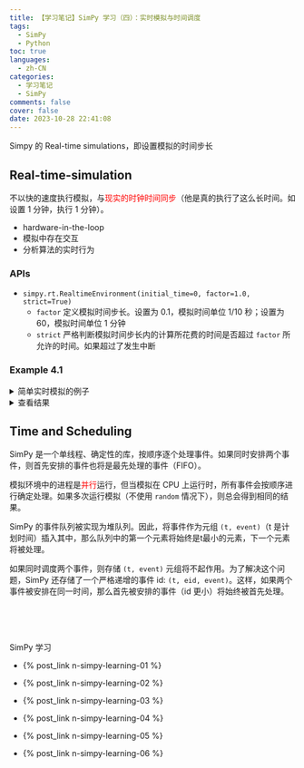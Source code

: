 ```yaml
---
title: 【学习笔记】SimPy 学习（四）：实时模拟与时间调度
tags:
  - SimPy
  - Python
toc: true
languages:
  - zh-CN
categories:
  - 学习笔记
  - SimPy
comments: false
cover: false
date: 2023-10-28 22:41:08
---
```


Simpy 的 Real-time simulations，即设置模拟的时间步长

<!-- more -->

## Real-time-simulation

不以快的速度执行模拟，与<font color="red">现实的时钟时间同步</font>（他是真的执行了这么长时间。如设置 1 分钟，执行 1 分钟）。

* hardware-in-the-loop
* 模拟中存在交互
* 分析算法的实时行为

### APIs

* `simpy.rt.RealtimeEnvironment(initial_time=0, factor=1.0, strict=True)`
  * `factor` 定义模拟时间步长。设置为 0.1，模拟时间单位 1/10 秒；设置为 60，模拟时间单位 1 分钟
  * `strict` 严格判断模拟时间步长内的计算所花费的时间是否超过 `factor` 所允许的时间。如果超过了发生中断

### Example 4.1 

<details>
<summary>简单实时模拟的例子</summary>

```python
import time
import simpy

def example(env):
    start = time.perf_counter()
    # 时延 1 个单位，也就是 1 个 factor
    yield env.timeout(1)
    end = time.perf_counter()
    print('Duration of one simulation time unit: %.2fs' % (end - start))

env = simpy.Environment()
proc = env.process(example(env))
env.run(until=proc)

import simpy.rt
env = simpy.rt.RealtimeEnvironment(factor=10)
proc = env.process(example(env))
env.run(until=proc)
```
</details>

<details>
<summary>查看结果</summary>

```bash
Duration of one simulation time unit: 0.00s
Duration of one simulation time unit: 10.01s
``` 
</details>


## Time and Scheduling

SimPy 是一个单线程、确定性的库，按顺序逐个处理事件。如果同时安排两个事件，则首先安排的事件也将是最先处理的事件（FIFO）。

模拟环境中的进程是<font color="red">并行</font>运行，但当模拟在 CPU 上运行时，所有事件会按顺序进行确定处理。如果多次运行模拟（不使用 `random` 情况下），则总会得到相同的结果。

SimPy 的事件队列被实现为堆队列。因此，将事件作为元组 `(t, event)`（t 是计划时间）插入其中，那么队列中的第一个元素将始终是t最小的元素，下一个元素将被处理。

如果同时调度两个事件，则存储 `(t, event)` 元组将不起作用。为了解决这个问题，SimPy 还存储了一个严格递增的事件 id: `(t, eid, event)`。这样，如果两个事件被安排在同一时间，那么首先被安排的事件（id 更小）将始终被首先处理。




<br>
<br>
<br>

SimPy 学习  

* {% post_link n-simpy-learning-01 %}  

* {% post_link n-simpy-learning-02 %}  

* {% post_link n-simpy-learning-03 %}

* {% post_link n-simpy-learning-04 %}

* {% post_link n-simpy-learning-05 %}

* {% post_link n-simpy-learning-06 %}